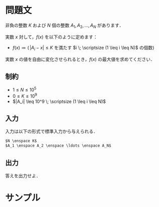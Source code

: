 問題文
=====
非負の整数 $K$ および $N$ 個の整数 $A_1, A_2, \ldots, A_N$ があります．  

実数 $x$ 対して，$f(x)$ を以下のように定めます：
- $f(x) \coloneqq (\,|A_i - x| \leq K$ を満たす $i \; \scriptsize  (1 \leq i \leq N)$ の個数$)$

実数 $x$ の値を自由に変化させられるとき，$f(x)$ の最大値を求めてください．  

制約
-----
- $1 \leq N \leq 10^5$  
- $0 \leq K \leq 10^9$
- $|A_i| \leq 10^9 \; \scriptsize (1 \leq i \leq N)$

入力
-----
入力は以下の形式で標準入力から与えられる．
```md
$N \enspace K$  
$A_1 \enspace A_2 \enspace \ldots \enspace A_N$
```

出力
-----
答えを出力せよ．  

サンプル
=====
```入力例1

```
```出力例1

```

